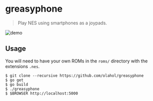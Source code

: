 # greasyphone

> Play NES using smartphones as a joypads.

![demo](https://cdn.jsdelivr.net/gh/olahol/greasyphone@master/demo.gif "Demo using devtools instead of a mobile cause I couldn't capture anything else.")

## Usage

You will need to have your own ROMs in the `roms/` directory with the extensions `.nes`.

    $ git clone --recursive https://github.com/olahol/greasyphone
    $ go get
    $ go build
    $ ./greasyphone
    $ $BROWSER http://localhost:5000
